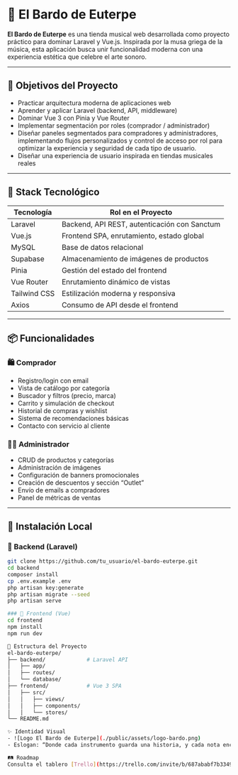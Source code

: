 # 🎼 El Bardo de Euterpe

**El Bardo de Euterpe** es una tienda musical web desarrollada como proyecto práctico para dominar Laravel y Vue.js. Inspirada por la musa griega de la música, esta aplicación busca unir funcionalidad moderna con una experiencia estética que celebre el arte sonoro.

---

## 🚀 Objetivos del Proyecto

- Practicar arquitectura moderna de aplicaciones web
- Aprender y aplicar Laravel (backend, API, middleware)
- Dominar Vue 3 con Pinia y Vue Router
- Implementar segmentación por roles (comprador / administrador)
- Diseñar paneles segmentados para compradores y administradores, implementando flujos personalizados y control de acceso por rol para optimizar la experiencia y seguridad de cada tipo de usuario.
- Diseñar una experiencia de usuario inspirada en tiendas musicales reales

---

## 🧪 Stack Tecnológico

| Tecnología   | Rol en el Proyecto                                  |
|--------------|------------------------------------------------------|
| Laravel      | Backend, API REST, autenticación con Sanctum         |
| Vue.js       | Frontend SPA, enrutamiento, estado global            |
| MySQL        | Base de datos relacional                             |
| Supabase     | Almacenamiento de imágenes de productos              |
| Pinia        | Gestión del estado del frontend                      |
| Vue Router   | Enrutamiento dinámico de vistas                      |
| Tailwind CSS | Estilización moderna y responsiva                    |
| Axios        | Consumo de API desde el frontend                     |

---

## 📦 Funcionalidades

### 🛍️ Comprador
- Registro/login con email
- Vista de catálogo por categoría
- Buscador y filtros (precio, marca)
- Carrito y simulación de checkout
- Historial de compras y wishlist
- Sistema de recomendaciones básicas
- Contacto con servicio al cliente

### 🧑‍💼 Administrador
- CRUD de productos y categorías
- Administración de imágenes
- Configuración de banners promocionales
- Creación de descuentos y sección “Outlet”
- Envío de emails a compradores
- Panel de métricas de ventas

---

## 🧱 Instalación Local

### 🔧 Backend (Laravel)

```bash
git clone https://github.com/tu_usuario/el-bardo-euterpe.git
cd backend
composer install
cp .env.example .env
php artisan key:generate
php artisan migrate --seed
php artisan serve

### 🎨 Frontend (Vue)
cd frontend
npm install
npm run dev

📂 Estructura del Proyecto
el-bardo-euterpe/
├── backend/             # Laravel API
│   ├── app/
│   ├── routes/
│   └── database/
├── frontend/            # Vue 3 SPA
│   ├── src/
│   │   ├── views/
│   │   ├── components/
│   │   └── stores/
└── README.md

✨ Identidad Visual
- ![Logo El Bardo de Euterpe](./public/assets/logo-bardo.png)
- Eslogan: “Donde cada instrumento guarda una historia, y cada nota encuentra su destino.”

🛤️ Roadmap
Consulta el tablero [Trello](https://trello.com/invite/b/687ababf7b33494c09432232/ATTIca71ee7316713facc4cc800cd242c43f8A6E2DA5/el-bardo-de-euterpe) para seguir